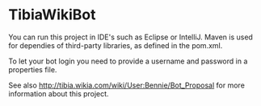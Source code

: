 # TibiaWikiBot

You can run this project in IDE's such as Eclipse or IntelliJ.
Maven is used for dependies of third-party libraries, as defined in the pom.xml.

To let your bot login you need to provide a username and password in a properties file. 

See also http://tibia.wikia.com/wiki/User:Bennie/Bot_Proposal for more information about this project.